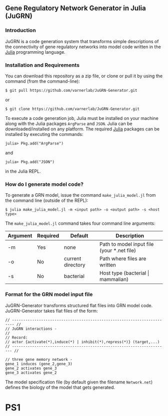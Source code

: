 ## Gene Regulatory Network Generator in Julia (JuGRN)

### Introduction ###
JuGRN is a code generation system that transforms simple descriptions of the connectivity of gene regulatory networks into model code written in the [Julia](http://julialang.org) programming language.

### Installation and Requirements
You can download this repository as a zip file, or clone or pull it by using the command (from the command-line):

	$ git pull https://github.com/varnerlab/JuGRN-Generator.git

or

	$ git clone https://github.com/varnerlab/JuGRN-Generator.git

To execute a code generation job, Julia must be installed on your machine along with the Julia packages ``ArgParse`` and ``JSON``.
Julia can be downloaded/installed on any platform.
The required [Julia](http://julialang.org) packages can be installed by executing the commands:

	julia> Pkg.add("ArgParse")

and

	julia> Pkg.add("JSON")

in the Julia REPL.  

### How do I generate model code? ###
To generate a GRN model, issue the command ``make_julia_model.jl`` from the command line (outside of the REPL):

	$ julia make_julia_model.jl -m <input path> -o <output path> -s <host type>

The ``make_julia_model.jl`` command takes four command line arguments:

Argument | Required | Default | Description
--- | --- | --- | ---
-m | Yes	| none | Path to model input file (your \*.net file)
-o | No	| current directory | Path where files are written
-s | No	| bacterial | Host type (bacterial \| mammalian)

### Format for the GRN model input file ###
JuGRN-Generator transforms structured flat files into GRN model code. JuGRN-Generator takes flat files of the form:

~~~
// ----------------------------------------------------------------------- //
// JuGRN interactions -
//
// Record:
// actor {activate(*),induce(*) | inhibit(*),repress(*)} (target,...)
// ---------------------------------------------------------------------- //

// three gene memory network -
gene_1 induces (gene_2,gene_3)
gene_2 activates gene_3
gene_3 activates gene_2

~~~

The model specification file (by default given the filename `Network.net`) defines the biology of the model that gets generated.
# PS1
